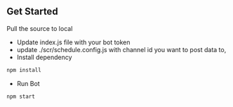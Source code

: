 ## Get Started
Pull the source to local
- Update index.js file with your bot token
- update ./scr/schedule.config.js with channel id you want to post data to, 
- Install dependency
```bash
npm install
```
- Run Bot
```bash
npm start
```